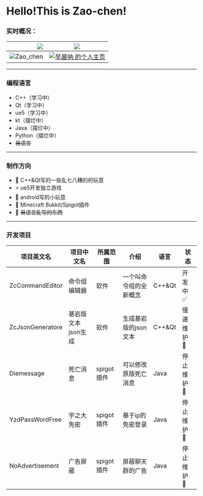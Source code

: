 # Hello!This is Zao-chen!

### 实时概况：



| <img align="right" src="https://github-readme-stats.vercel.app/api?username=Zao-chen&show_icons=true&icon_color=CE1D2D&text_color=718096&bg_color=ffffff&hide_title=true" /> | <img src="https://github-readme-stats.vercel.app/api/top-langs/?username=Zao-chen&layout=compact"> |
| :----: | :----: |
| ![Zao_chen](https://count.getloli.com/get/@Zao_chen) | <a href="http://bgm.tv/user/660952"><img src="http://bgm.tv/chart/img/660952" border="0" alt="早晨呐 的个人主页" /></a> |


---
### 编程语言
- C++（学习中）
- Qt（学习中）
- ue5（学习中）
- kt（摆烂中）
- Java（摆烂中）
- Python（摆烂中）
- ~~易语言~~

---
### 制作方向
- :ram: C++&Qt写的一些乱七八糟的的玩意
- :star: ue5开发独立游戏
- 🍮 android写的小玩意
- 🔌 Minecraft Bukkit/Spigot插件
- :meat_on_bone: ~~易语言乱写的东西~~

---
### 开发项目
|项目英文名|项目中文名|所属范围|介绍|语言|状态|
|---|---|---|---|---|---|
|ZcCommandEditor|命令组编辑器|软件|一个叫命令组的全新概念|C++&Qt|开发中 :white_check_mark:
|ZcJsonGeneratore|基岩版文本json生成|软件|生成基岩版的json文本|C++&Qt|慢速维护 :arrow_up_small:
|Diemessage|死亡消息|spigot插件|可以修改原版死亡消息|Java|停止维护 :red_circle:
|YzdPassWordFree|宇之大免密|spigot插件|基于ip的免密登录|Java|停止维护 :red_circle:
|NoAdvertisement|广告屏蔽|spigot插件|屏蔽聊天群的广告|Java|停止维护 :red_circle:
